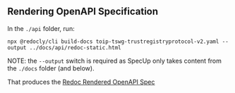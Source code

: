 

## Rendering OpenAPI Specification

In the `./api` folder, run:

```
npx @redocly/cli build-docs toip-tswg-trustregistryprotocol-v2.yaml --output ../docs/api/redoc-static.html
```

NOTE: the `--output` switch is required as SpecUp only takes content from the `./docs` folder (and below).

That produces the [Redoc Rendered OpenAPI Spec](redoc-static.html)